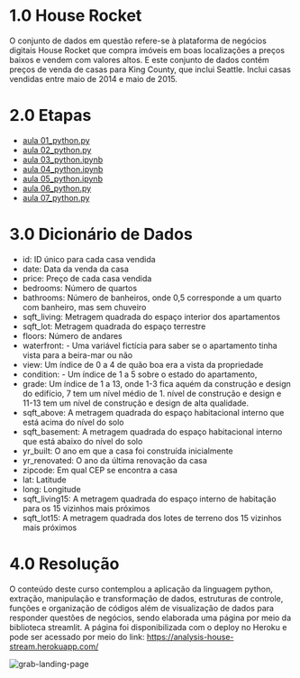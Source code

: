 # 1.0 House Rocket

O conjunto de dados em questão refere-se à plataforma de negócios digitais House Rocket que compra imóveis em boas localizações a preços baixos e vendem com valores altos.
E este conjunto de dados contém preços de venda de casas para King County, que inclui Seattle. Inclui casas vendidas entre maio de 2014 e maio de 2015.

# 2.0 Etapas 

- [aula 01_python.py](https://github.com/valferreiraalv/house_rocket/blob/main/notebooks/aula01_python.py)
- [aula 02_python.py](https://github.com/valferreiraalv/house_rocket/blob/main/notebooks/aula02_python.py)
- [aula 03_python.ipynb](https://github.com/valferreiraalv/house_rocket/blob/main/notebooks/aula03_python.ipynb)
- [aula 04_python.ipynb](https://github.com/valferreiraalv/house_rocket/blob/main/notebooks/aula04_python.ipynb)
- [aula 05_python.ipynb](https://github.com/valferreiraalv/house_rocket/blob/main/notebooks/aula05_python.ipynb)
- [aula 06_python.py](https://github.com/valferreiraalv/house_rocket/blob/main/notebooks/aula06_python.py)
- [aula 07_python.py](https://github.com/valferreiraalv/house_rocket/blob/main/notebooks/aula07_python.py)

# 3.0 Dicionário de Dados 

- id: ID único para cada casa vendida
- date: Data da venda da casa
- price: Preço de cada casa vendida
- bedrooms: Número de quartos
- bathrooms: Número de banheiros, onde 0,5 corresponde a um quarto com banheiro, mas sem chuveiro
- sqft_living: Metragem quadrada do espaço interior dos apartamentos
- sqft_lot: Metragem quadrada do espaço terrestre
- floors: Número de andares
- waterfront: - Uma variável fictícia para saber se o apartamento tinha vista para a beira-mar ou não
- view: Um índice de 0 a 4 de quão boa era a vista da propriedade
- condition: - Um índice de 1 a 5 sobre o estado do apartamento,
- grade: Um índice de 1 a 13, onde 1-3 fica aquém da construção e design do edifício, 7 tem um nível médio de 1. nível de construção e design e 11-13 tem um nível de construção e design de alta qualidade.
- sqft_above: A metragem quadrada do espaço habitacional interno que está acima do nível do solo
- sqft_basement: A metragem quadrada do espaço habitacional interno que está abaixo do nível do solo
- yr_built: O ano em que a casa foi construída inicialmente
- yr_renovated: O ano da última renovação da casa
- zipcode: Em qual CEP se encontra a casa
- lat: Latitude
- long: Longitude
- sqft_living15: A metragem quadrada do espaço interno de habitação para os 15 vizinhos mais próximos
- sqft_lot15: A metragem quadrada dos lotes de terreno dos 15 vizinhos mais próximos

# 4.0 Resolução 

O conteúdo deste curso contemplou a aplicação da linguagem python, extração, manipulação e transformação de dados, estruturas de controle, funções e organização de códigos além de visualização de dados para responder questões de negócios, sendo elaborada uma página por meio da biblioteca streamlit. A página foi disponibilizada com o deploy no Heroku e pode ser acessado por meio do link: https://analysis-house-stream.herokuapp.com/

![grab-landing-page](https://github.com/valferreiraalv/house_rocket/blob/main/img/app_dashboard_%40Streamlit.gif)


